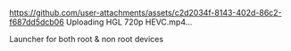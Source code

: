 https://github.com/user-attachments/assets/c2d2034f-8143-402d-86c2-f687dd5dcb06
Uploading HGL 720p HEVC.mp4…

Launcher for both root &amp; non root devices

